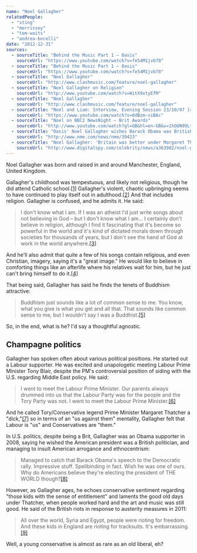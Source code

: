 ```yaml
---
name: "Noel Gallagher"
relatedPeople:
  - "sting"
  - "morrissey"
  - "tom-waits"
  - "andrea-bocelli"
date: "2012-12-31"
sources:
  - sourceTitle: "Behind the Music Part 1 – Oasis"
    sourceUrl: "https://www.youtube.com/watch?v=fe54M1jvb78"
  - sourceTitle: "Behind the Music Part 1 – Oasis"
    sourceUrl: "https://www.youtube.com/watch?v=fe54M1jvb78"
  - sourceTitle: "Noel Gallagher"
    sourceUrl: "http://www.clashmusic.com/feature/noel-gallagher"
  - sourceTitle: "Noel Gallagher on Religion"
    sourceUrl: "http://www.youtube.com/watch?v=WitX9xtyEfM"
  - sourceTitle: "Noel Gallagher"
    sourceUrl: "http://www.clashmusic.com/feature/noel-gallagher"
  - sourceTitle: "Noel and Liam: Interview, Evening Session 23/10/97 [4/6]"
    sourceUrl: "https://www.youtube.com/watch?v=6dBzm-viBAc"
  - sourceTitle: "Noel on BBC2 NewsNight – Brit Awards"
    sourceUrl: "http://www.youtube.com/watch?gl=GB&hl=en-GB&v=1hOUN99LtUg"
  - sourceTitle: "Oasis' Noel Gallagher wishes Barack Obama was British"
    sourceUrl: "http://www.nme.com/news/nme/39423"
  - sourceTitle: "Noel Gallagher: 'Britain was better under Margaret Thatcher.'"
    sourceUrl: "http://www.digitalspy.com/celebrity/news/a363982/noel-gallagher-britain-was-better-under-margaret-thatcher.html"
---
```


Noel Gallagher was born and raised in and around Manchester, England, United Kingdom.

Gallagher's childhood was tempestuous, and likely not religious, though he did attend Catholic school.<a class="source-citation" href="https://www.youtube.com/watch?v=fe54M1jvb78" title="Behind the Music Part 1 – Oasis">[1]</a> Gallagher's violent, chaotic upbringing seems to have continued to play itself out in adulthood.<a class="source-citation" href="https://www.youtube.com/watch?v=fe54M1jvb78" title="Behind the Music Part 1 – Oasis">[2]</a> And that includes religion. Gallagher is confused, and he admits it. He said:

>I don't know what I am. If I was an atheist I'd just write songs about not believing in God – but I don't know what I am… I certainly don't believe in religion, although I find it fascinating that it's become so powerful in the world and it's kind of dictated morals down through societies for thousands of years, but I don't see the hand of God at work in the world anywhere.<a class="source-citation" href="http://www.clashmusic.com/feature/noel-gallagher" title="Noel Gallagher">[3]</a>

And he'll also admit that quite a few of his songs contain religious, and even Christian, imagery, saying it's a "great image." He would like to believe in comforting things like an afterlife where his relatives wait for him, but he just can't bring himself to do it.<a class="source-citation" href="http://www.youtube.com/watch?v=WitX9xtyEfM" title="Noel Gallagher on Religion">[4]</a>

That being said, Gallagher has said he finds the tenets of Buddhism attractive:

>Buddhism just sounds like a lot of common sense to me. You know, what you give is what you get and all that. That sounds like common sense to me, but I wouldn't say I was a Buddhist.<a class="source-citation" href="http://www.clashmusic.com/feature/noel-gallagher" title="Noel Gallagher">[5]</a>

So, in the end, what is he? I'd say a thoughtful agnostic.


## Champagne politics

Gallagher has spoken often about various political positions. He started out a Labour supporter. He was excited and unapologetic meeting Labour Prime Minister Tony Blair, despite the PM's controversial position of siding with the U.S. regarding Middle East policy. He said:

>I went to meet the Labour Prime Minister. Our parents always drummed into us that the Labour Party was for the people and the Tory Party was not. I went to meet the Labour Prime Minister.<a class="source-citation" href="https://www.youtube.com/watch?v=6dBzm-viBAc" title="Noel and Liam: Interview, Evening Session 23/10/97 [4/6]">[6]</a>

And he called Tory/Conservative legend Prime Minister Margaret Thatcher a "dick,"<a class="source-citation" href="http://www.youtube.com/watch?gl=GB&hl=en-GB&v=1hOUN99LtUg" title="Noel on BBC2 NewsNight – Brit Awards">[7]</a> so in terms of an "us against them" mentality, Gallagher felt that Labour is "us" and Conservatives are "them."

In U.S. politics, despite being a Brit, Gallagher was an Obama supporter in 2008, saying he wished the American president was a British politician, and managing to insult American arrogance and ethnocentrism:

>Managed to catch that Barack Obama's speech to the Democratic rally. Impressive stuff. Spellbinding in fact. Wish he was one of ours. Why do Americans believe they're electing the president of THE WORLD though?<a class="source-citation" href="http://www.nme.com/news/nme/39423" title="Oasis&apos; Noel Gallagher wishes Barack Obama was British">[8]</a>

However, as Gallagher ages, he echoes conservative sentiment regarding "those kids with the sense of entitlement" and laments the good old days under Thatcher, when people worked hard and the art and music was still good. He said of the British riots in response to austerity measures in 2011:

>All over the world, Syria and Egypt, people were rioting for freedom. And these kids in England are rioting for tracksuits. It's embarrassing.<a class="source-citation" href="http://www.digitalspy.com/celebrity/news/a363982/noel-gallagher-britain-was-better-under-margaret-thatcher.html" title="Noel Gallagher: &apos;Britain was better under Margaret Thatcher.&apos;">[9]</a>

Well, a young conservative is almost as rare as an old liberal, eh?